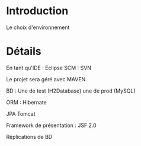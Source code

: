 # Introduction #

Le choix d'environnement


# Détails #
En tant qu'IDE : Eclipse
SCM : SVN

Le projet sera géré avec MAVEN.

BD : Une de test (H2Database) une de prod (MySQL)

ORM : Hibernate

JPA
Tomcat

Framework de présentation : JSF 2.0

Réplications de BD